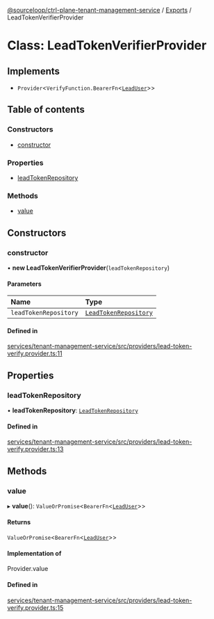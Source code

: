 [@sourceloop/ctrl-plane-tenant-management-service](../README.md) / [Exports](../modules.md) / LeadTokenVerifierProvider

# Class: LeadTokenVerifierProvider

## Implements

- `Provider`<`VerifyFunction.BearerFn`<[`LeadUser`](../modules.md#leaduser)\>\>

## Table of contents

### Constructors

- [constructor](LeadTokenVerifierProvider.md#constructor)

### Properties

- [leadTokenRepository](LeadTokenVerifierProvider.md#leadtokenrepository)

### Methods

- [value](LeadTokenVerifierProvider.md#value)

## Constructors

### constructor

• **new LeadTokenVerifierProvider**(`leadTokenRepository`)

#### Parameters

| Name | Type |
| :------ | :------ |
| `leadTokenRepository` | [`LeadTokenRepository`](LeadTokenRepository.md) |

#### Defined in

[services/tenant-management-service/src/providers/lead-token-verify.provider.ts:11](https://github.com/sourcefuse/arc-saas/blob/5e03dcb/services/tenant-management-service/src/providers/lead-token-verify.provider.ts#L11)

## Properties

### leadTokenRepository

• **leadTokenRepository**: [`LeadTokenRepository`](LeadTokenRepository.md)

#### Defined in

[services/tenant-management-service/src/providers/lead-token-verify.provider.ts:13](https://github.com/sourcefuse/arc-saas/blob/5e03dcb/services/tenant-management-service/src/providers/lead-token-verify.provider.ts#L13)

## Methods

### value

▸ **value**(): `ValueOrPromise`<`BearerFn`<[`LeadUser`](../modules.md#leaduser)\>\>

#### Returns

`ValueOrPromise`<`BearerFn`<[`LeadUser`](../modules.md#leaduser)\>\>

#### Implementation of

Provider.value

#### Defined in

[services/tenant-management-service/src/providers/lead-token-verify.provider.ts:15](https://github.com/sourcefuse/arc-saas/blob/5e03dcb/services/tenant-management-service/src/providers/lead-token-verify.provider.ts#L15)
